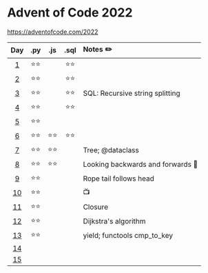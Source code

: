 # Advent of Code 2022
https://adventofcode.com/2022

|Day|.py|.js|.sql|Notes ✏️|
|:--:|:--:|:--:|:--:|:---|
|[1](./01%20Calorie%20Counting/)|⭐⭐||⭐⭐||
|[2](./02%20Rock%20Paper%20Scissors/)|⭐⭐||⭐⭐||
|[3](./03%20Rucksack%20Reorganization/)|⭐⭐||⭐⭐|SQL: Recursive string splitting|
|[4](./04%20Camp%20Cleanup)|⭐⭐||⭐⭐||
|[5](./05%20Supply%20Stacks/)|⭐⭐||||
|[6](./06%20Tuning%20Trouble/)|⭐⭐|⭐⭐|⭐⭐||
|[7](./07%20No%20Space%20Left%20On%20Device/)|⭐⭐|⭐⭐||Tree; @dataclass|
|[8](./08%20Treetop%20Tree%20House/)|⭐⭐|⭐⭐||Looking backwards and forwards 🌳|
|[9](./09%20Rope%20Bridge/)|⭐⭐|||Rope tail follows head|
|[10](./10%20Cathode-Ray%20Tube/)|⭐⭐|||📺|
|[11](./11%20Monkey%20in%20the%20Middle/)|⭐⭐|||Closure|
|[12](./12%20Hill%20Climbing%20Algorithm/)|⭐⭐|||Dijkstra's algorithm|
|[13](./13%20Distress%20Signal/)|⭐⭐|||yield; functools cmp_to_key|
|[14](.)|||||
|[15](.)|||||
